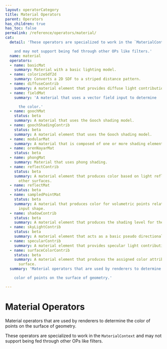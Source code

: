 ```yaml
---
layout: operatorCategory
title: Material Operators
parent: Operators
has_children: true
has_toc: false
permalink: /reference/operators/material/
cat:
  detail: 'These operators are specialized to work in the `MaterialContext`

    and may not support being fed through other OPs like filters.'
  name: material
  operators:
  - name: basicMat
    summary: Material with a basic lighting model.
  - name: colorizeSdf2d
    summary: Converts a 2D SDF to a striped distance pattern.
  - name: diffuseContrib
    summary: A material element that provides diffuse light contribution.
  - name: fieldMat
    summary: 'A material that uses a vector field input to determine

      the color.'
  - name: goochMat
    status: beta
    summary: A material that uses the Gooch shading model.
  - name: goochShadingContrib
    status: beta
    summary: A material element that uses the Gooch shading model.
  - name: modularMat
    summary: A material that is composed of one or more shading elements.
  - name: orenNayarMat
    status: beta
  - name: phongMat
    summary: Material that uses phong shading.
  - name: reflectContrib
    status: beta
    summary: A material element that produces color based on light reflected from
      other surfaces.
  - name: reflectMat
    status: beta
  - name: sampledPointMat
    status: beta
    summary: A material that produces color for volumetric points relative to the
      input shape.
  - name: shadowContrib
    status: beta
    summary: A material element that produces the shading level for the surface.
  - name: skyLightContrib
    status: beta
    summary: A material element that acts as a basic pseudo directional light.
  - name: specularContrib
    summary: A material element that provides specular light contribution.
  - name: surfaceColorContrib
    status: beta
    summary: A material element that produces the assigned color attribute for the
      surface.
  summary: 'Material operators that are used by renderers to determine the

    color of points on the surface of geometry.'

---
```


# Material Operators

Material operators that are used by renderers to determine the
color of points on the surface of geometry.

These operators are specialized to work in the `MaterialContext`
and may not support being fed through other OPs like filters.

